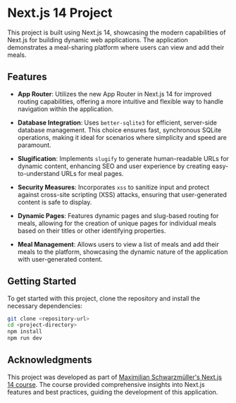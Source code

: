 # Next.js 14 Project

This project is built using Next.js 14, showcasing the modern capabilities of Next.js for building dynamic web applications. The application demonstrates a meal-sharing platform where users can view and add their meals.

## Features

- **App Router**: Utilizes the new App Router in Next.js 14 for improved routing capabilities, offering a more intuitive and flexible way to handle navigation within the application.

- **Database Integration**: Uses `better-sqlite3` for efficient, server-side database management. This choice ensures fast, synchronous SQLite operations, making it ideal for scenarios where simplicity and speed are paramount.

- **Slugification**: Implements `slugify` to generate human-readable URLs for dynamic content, enhancing SEO and user experience by creating easy-to-understand URLs for meal pages.

- **Security Measures**: Incorporates `xss` to sanitize input and protect against cross-site scripting (XSS) attacks, ensuring that user-generated content is safe to display.

- **Dynamic Pages**: Features dynamic pages and slug-based routing for meals, allowing for the creation of unique pages for individual meals based on their titles or other identifying properties.

- **Meal Management**: Allows users to view a list of meals and add their meals to the platform, showcasing the dynamic nature of the application with user-generated content.

## Getting Started

To get started with this project, clone the repository and install the necessary dependencies:

```bash
git clone <repository-url>
cd <project-directory>
npm install
npm run dev
```

## Acknowledgments

This project was developed as part of [Maximilian Schwarzmüller's Next.js 14 course](https://www.udemy.com/course/nextjs-react-the-complete-guide/). The course provided comprehensive insights into Next.js features and best practices, guiding the development of this application.

